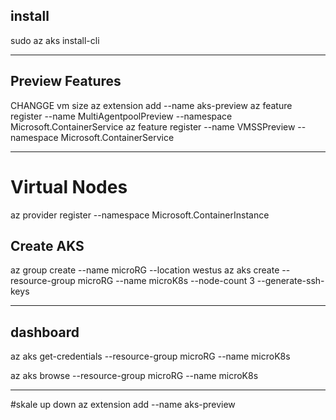  ## install
 sudo az aks install-cli
 
---
## Preview Features
CHANGGE vm size
az extension add --name aks-preview
az feature register --name MultiAgentpoolPreview --namespace Microsoft.ContainerService
az feature register --name VMSSPreview --namespace Microsoft.ContainerService

---
# Virtual Nodes
az provider register --namespace Microsoft.ContainerInstance



## Create AKS
az group create --name microRG --location westus 
az aks create --resource-group microRG --name microK8s --node-count 3 --generate-ssh-keys


---


 ## dashboard
 az aks get-credentials --resource-group microRG --name microK8s
 
 az aks browse --resource-group microRG --name microK8s


---
#skale up down
az extension add --name aks-preview
